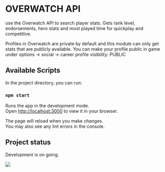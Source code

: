# OVERWATCH API
use the Overwatch API to search player stats.
Gets rank level, endorsements, hero stats and most played time for quickplay and competitive.

Profiles in Overwatch are private by default and this module can only get stats that are publicly available. You can make your profile public in game under options -> social -> career profile visibility: PUBLIC

## Available Scripts

In the project directory, you can run:

### `npm start`

Runs the app in the development mode.\
Open [http://localhost:3000](http://localhost:3000) to view it in your browser.

The page will reload when you make changes.\
You may also see any lint errors in the console.



## Project status

Development is on going.

<img src='https://img.shields.io/github/last-commit/Nhujarski/
OverWatch-StatSearch' />
